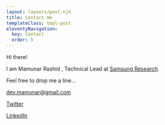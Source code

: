 ```yaml
---
layout: layouts/post.njk
title: Contact me
templateClass: tmpl-post
eleventyNavigation:
  key: Contact
  order: 5
---
```


Hi there! 
<p>I am Mamunar Rashid , Technical Lead at <a href="https://research.samsung.com/srbd" target="_blank">Samsung Research</a>.</p>
 

Feel free to drop me a line...

dev.mamunar@gmail.com

<a href="http://www.twitter.com/smmamunar" target="_blank">Twitter</a>

<a href="https://www.linkedin.com/in/mmamunarrashid/" target="_blank">LinkedIn</a>

<br />
